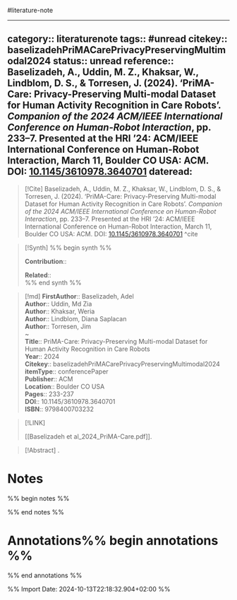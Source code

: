#literature-note 

---
category:: literaturenote
tags:: #unread
citekey:: baselizadehPriMACarePrivacyPreservingMultimodal2024
status:: unread
reference:: Baselizadeh, A., Uddin, M. Z., Khaksar, W., Lindblom, D. S., & Torresen, J. (2024). ‘PriMA-Care: Privacy-Preserving Multi-modal Dataset for Human Activity Recognition in Care Robots’. _Companion of the 2024 ACM/IEEE International Conference on Human-Robot Interaction_, pp. 233–7. Presented at the HRI ’24: ACM/IEEE International Conference on Human-Robot Interaction, March 11, Boulder CO USA: ACM. DOI: [10.1145/3610978.3640701](https://doi.org/10.1145/3610978.3640701)
dateread:
---

> [!Cite]
> Baselizadeh, A., Uddin, M. Z., Khaksar, W., Lindblom, D. S., & Torresen, J. (2024). ‘PriMA-Care: Privacy-Preserving Multi-modal Dataset for Human Activity Recognition in Care Robots’. _Companion of the 2024 ACM/IEEE International Conference on Human-Robot Interaction_, pp. 233–7. Presented at the HRI ’24: ACM/IEEE International Conference on Human-Robot Interaction, March 11, Boulder CO USA: ACM. DOI: [10.1145/3610978.3640701](https://doi.org/10.1145/3610978.3640701)
^cite

>[!Synth]
>%% begin synth %%
>
>**Contribution**:: 
>
>**Related**::  
>%% end synth %%

>[!md]
> **FirstAuthor**:: Baselizadeh, Adel  
> **Author**:: Uddin, Md Zia  
> **Author**:: Khaksar, Weria  
> **Author**:: Lindblom, Diana Saplacan  
> **Author**:: Torresen, Jim  
~    
> **Title**:: PriMA-Care: Privacy-Preserving Multi-modal Dataset for Human Activity Recognition in Care Robots  
> **Year**:: 2024   
> **Citekey**:: baselizadehPriMACarePrivacyPreservingMultimodal2024  
> **itemType**:: conferencePaper  
> **Publisher**:: ACM  
> **Location**:: Boulder CO USA   
> **Pages**:: 233-237  
> **DOI**:: 10.1145/3610978.3640701  
> **ISBN**:: 9798400703232    

> [!LINK] 
>
> [[Baselizadeh et al_2024_PriMA-Care.pdf]].

> [!Abstract]
>.
> 
# Notes

%% begin notes %%

%% end notes %%

# Annotations%% begin annotations %%


%% end annotations %%

%% Import Date: 2024-10-13T22:18:32.904+02:00 %%
